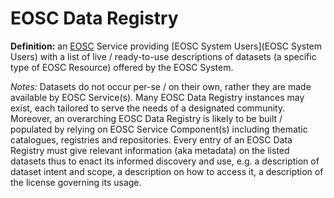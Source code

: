 # EOSC Data Registry

**Definition:** an [EOSC](EOSC) Service providing [EOSC System Users](EOSC System Users) with a list of live / ready-to-use descriptions of datasets (a specific type of EOSC Resource) offered by the EOSC System.

*Notes:* Datasets do not occur per-se / on their own, rather they are made available by EOSC Service(s). Many EOSC Data Registry instances may exist, each tailored to serve the needs of a designated community. Moreover, an overarching EOSC Data Registry is likely to be built / populated by relying on EOSC Service Component(s) including thematic catalogues, registries and repositories. Every entry of an EOSC Data Registry must give relevant information (aka metadata) on the listed datasets thus to enact its informed discovery and use, e.g. a description of dataset intent and scope, a description on how to access it, a description of the license governing its usage.